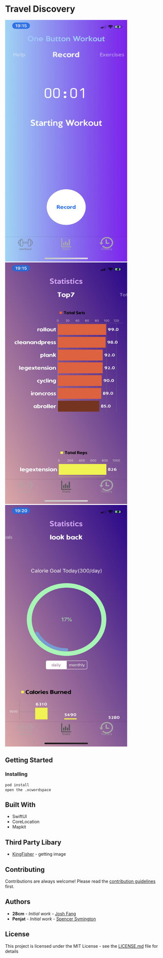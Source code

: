 # Travel Discovery
<img src="https://github.com/28cmm/EZWorkout/blob/master/Picture/1.jpg" width="400" height="790">
<img src="https://github.com/28cmm/EZWorkout/blob/master/Picture/4.jpg" width="400" height="790">
<img src="https://github.com/28cmm/EZWorkout/blob/master/Picture/2.jpg" width="400" height="790">


## Getting Started

### Installing

```
pod install
open the .xcwordspace
```

## Built With
* SwiftUI
* CoreLocation
* Mapkit


## Third Party Libary
* [KingFisher]() - getting image

## Contributing

Contributions are always welcome!
Please read the [contribution guidelines](contributing.md) first.

## Authors

* **28cm** - *Initial work* - [Josh Fang](www.joshuafang.com)
* **Penjat** - *Initial work* - [Spencer Symington]()

## License

This project is licensed under the MIT License - see the [LICENSE.md]() file for details

